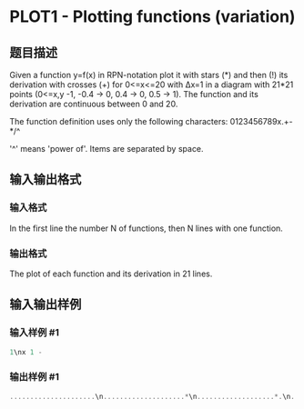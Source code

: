 # PLOT1 - Plotting functions (variation)

## 题目描述

Given a function y=f(x) in RPN-notation plot it with stars (\*) and then (!) its derivation with crosses (+) for 0<=x<=20 with Δx=1 in a diagram with 21\*21 points (0<=x,y -1, -0.4 -> 0, 0.4 -> 0, 0.5 -> 1). The function and its derivation are continuous between 0 and 20.

The function definition uses only the following characters: 0123456789x.+-\*/^

'^' means 'power of'. Items are separated by space.

## 输入输出格式

### 输入格式

In the first line the number N of functions, then N lines with one function.

### 输出格式

The plot of each function and its derivation in 21 lines.

## 输入输出样例

### 输入样例 #1

```cpp
1\nx 1 -
```


### 输出样例 #1

```cpp
.....................\n....................*\n...................*.\n..................*..\n.................*...\n................*....\n...............*.....\n..............*......\n.............*.......\n............*........\n...........*.........\n..........*..........\n.........*...........\n........*............\n.......*.............\n......*..............\n.....*...............\n....*................\n...*.................\n+++++++++++++++++++++\n.*...................\n
```



